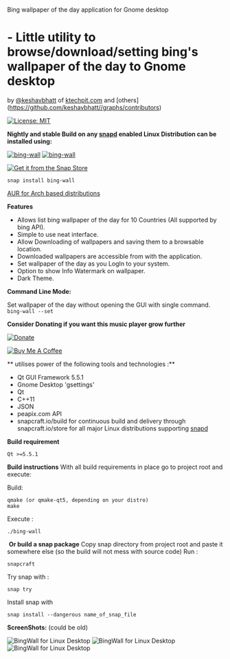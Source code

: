 # 
Bing wallpaper of the day application for Gnome desktop

#  - Little utility to browse/download/setting bing's wallpaper of the day to Gnome desktop

by [@keshavbhatt](https://github.com/keshavbhatt) of [ktechpit.com](http://ktechpit.com) and [others]
(https://github.com/keshavbhatt//graphs/contributors)
﻿

[![License: MIT](https://img.shields.io/badge/License-MIT-yellow.svg)](https://opensource.org/licenses/MIT)

﻿**Nightly and stable Build on any [snapd](https://docs.snapcraft.io/installing-snapd) enabled Linux Distribution can be installed using:**

﻿[![bing-wall](https://snapcraft.io//bing-wall/badge.svg)](https://snapcraft.io/bing-wall) [![bing-wall](https://snapcraft.io//bing-wall/trending.svg?name=0)](https://snapcraft.io/bing-wall)

[![Get it from the Snap Store](https://snapcraft.io/static/images/badges/en/snap-store-black.svg)](https://snapcraft.io/bing-wall)

    snap install bing-wall
    
[AUR for Arch based distributions](https://aur.archlinux.org/packages/bing-wall)    

**Features**
-   Allows list bing wallpaper of the day for 10 Countries (All supported by bing API).
-   Simple to use neat interface.
-   Allow Downloading of wallpapers and saving them to a browsable location.
-   Downloaded wallpapers are accessible from with the application.
-   Set wallpaper of the day as you LogIn to your system.
-   Option to show Info Watermark on wallpaper.
-   Dark Theme.

**Command Line Mode:**

Set wallpaper of the day without opening the GUI with single command. `bing-wall --set`


﻿**Consider Donating if you want this music player grow further**

[![Donate](https://img.shields.io/badge/Donate-PayPal-green.svg)](https://paypal.me/keshavnrj/5)

[![Buy Me A Coffee](https://bmc-cdn.nyc3.digitaloceanspaces.com/BMC-button-images/custom_images/orange_img.png)](https://www.buymeacoffee.com/keshavnrj)

** utilises power of the following tools and technologies :**
- Qt GUI Framework 5.5.1 
- Gnome Desktop 'gsettings'
- Qt
- C++11
- JSON 
- peapix.com API
- snapcraft.io/build for continuous build and delivery through snapcraft.io/store for all major Linux distributions supporting [snapd](https://snapcraft.io/docs/installing-snapd)

﻿**Build requirement**

    Qt >=5.5.1
    
**Build instructions**
With all build requirements in place go to project root and execute:

Build:

    qmake (or qmake-qt5, depending on your distro)
    make
    
Execute :

    ./bing-wall
     
﻿
﻿**Or build a snap package**
Copy snap directory from project root and paste it somewhere else (so the build will not mess with source code)
Run :

    snapcraft
Try snap with :

    snap try
Install snap with

    snap install --dangerous name_of_snap_file

**ScreenShots:** (could be old)

![BingWall for Linux Desktop](https://github.com/keshavbhatt/BingWall/blob/master/screenshots/1.png?raw=true)
![BingWall for Linux Desktop](https://github.com/keshavbhatt/BingWall/blob/master/screenshots/2.png?raw=true)
![BingWall for Linux Desktop](https://github.com/keshavbhatt/BingWall/blob/master/screenshots/3.png?raw=true)
